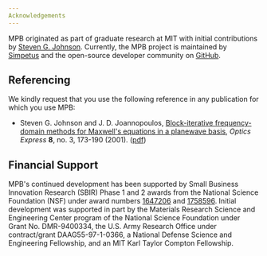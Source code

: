 ```yaml
---
Acknowledgements
---
```


MPB originated as part of graduate research at MIT with initial contributions by [Steven G. Johnson](http://math.mit.edu/~stevenj/). Currently, the MPB project is maintained by [Simpetus](http://www.simpetus.com) and the open-source developer community on [GitHub](https://github.com/stevengj/mpb).

Referencing
-----------

We kindly request that you use the following reference in any publication for which you use MPB:

- Steven G. Johnson and J. D. Joannopoulos, [Block-iterative frequency-domain methods for Maxwell's equations in a planewave basis](http://www.opticsinfobase.org/abstract.cfm?URI=oe-8-3-173), *Optics Express* **8**, no. 3, 173-190 (2001). ([pdf](http://math.mit.edu/~stevenj/papers/JohnsonJo01.pdf))

Financial Support
-----------------

MPB's continued development has been supported by Small Business Innovation Research (SBIR) Phase 1 and 2 awards from the National Science Foundation (NSF) under award numbers [1647206](https://www.nsf.gov/awardsearch/showAward?AWD_ID=1647206) and [1758596](https://www.nsf.gov/awardsearch/showAward?AWD_ID=1758596). Initial development was supported in part by the Materials Research Science and Engineering Center program of the National Science Foundation under Grant No. DMR-9400334, the U.S. Army Research Office under contract/grant DAAG55-97-1-0366, a National Defense Science and Engineering Fellowship, and an MIT Karl Taylor Compton Fellowship.